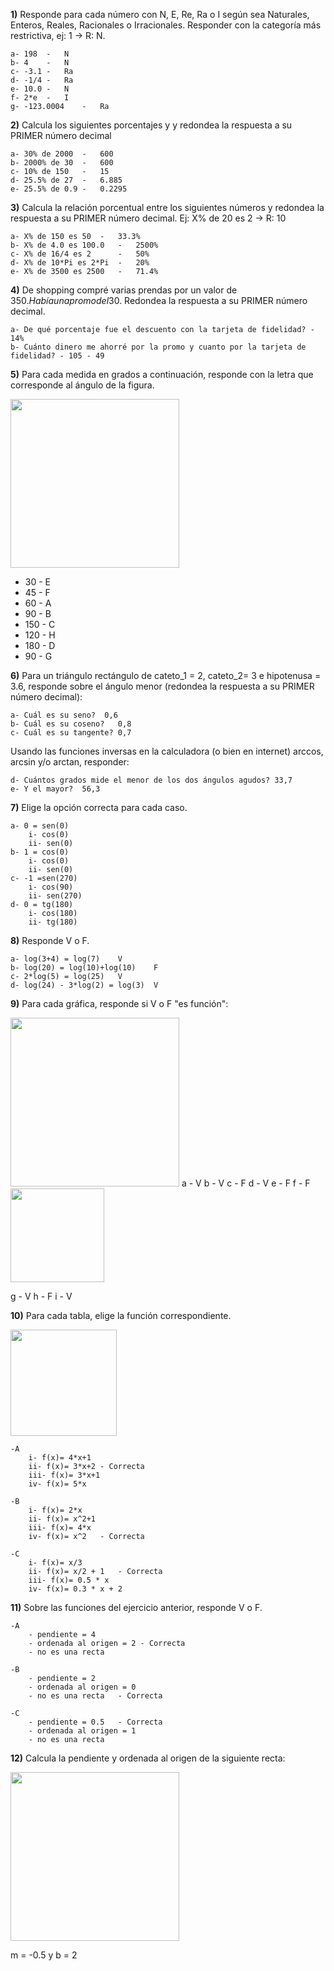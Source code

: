 
**1)** Responde para cada número con N, E, Re, Ra o I según sea Naturales, Enteros, Reales,
Racionales o Irracionales. Responder con la categoría más restrictiva, ej: 1 -> R: N.

    a- 198  -   N
    b- 4    -   N
    c- -3.1 -   Ra
    d- -1/4 -   Ra
    e- 10.0 -   N
    f- 2*e  -   I
    g- -123.0004    -   Ra


**2)** Calcula los siguientes porcentajes y y redondea la respuesta a su PRIMER número decimal

    a- 30% de 2000  -   600
    b- 2000% de 30  -   600
    c- 10% de 150   -   15
    d- 25.5% de 27  -   6.885
    e- 25.5% de 0.9 -   0.2295

**3)** Calcula la relación porcentual entre los siguientes números y redondea la respuesta a su PRIMER número decimal. Ej: X% de 20 es 2 -> R: 10

    a- X% de 150 es 50  -   33.3%
    b- X% de 4.0 es 100.0   -   2500%
    c- X% de 16/4 es 2      -   50%
    d- X% de 10*Pi es 2*Pi  -   20%
    e- X% de 3500 es 2500   -   71.4%

**4)** De shopping compré varias prendas por un valor de 350$. Había una promo del 30% sobre la cual se aplico luego un descuento con la tarjeta de fidelidad. Finalmente pagué 196$. Redondea la respuesta a su PRIMER número decimal.

    a- De qué porcentaje fue el descuento con la tarjeta de fidelidad? - 14%
    b- Cuánto dinero me ahorré por la promo y cuanto por la tarjeta de fidelidad? - 105 - 49


**5)** Para cada medida en grados a continuación, responde con la letra que corresponde al ángulo de la figura.

<img  src='./figuras/EX_5.png' height='270px'>

  - 30  - E
  - 45  - F
  - 60  - A
  - 90  - B
  - 150 - C
  - 120 - H
  - 180 - D
  - 90  - G


**6)** Para un triángulo rectángulo de cateto_1 = 2, cateto_2= 3 e hipotenusa = 3.6, responde sobre el ángulo
menor (redondea la respuesta a su PRIMER número decimal):

    a- Cuál es su seno?  0,6
    b- Cuál es su coseno?   0,8
    c- Cuál es su tangente? 0,7

Usando las funciones inversas en la calculadora (o bien en internet) arccos, arcsin y/o arctan, responder:

    d- Cuántos grados mide el menor de los dos ángulos agudos? 33,7
    e- Y el mayor?  56,3

**7)** Elige la opción correcta para cada caso.

    a- 0 = sen(0)
        i- cos(0)
        ii- sen(0)
    b- 1 = cos(0)
        i- cos(0)
        ii- sen(0)
    c- -1 =sen(270)
        i- cos(90)
        ii- sen(270)
    d- 0 = tg(180)
        i- cos(180)
        ii- tg(180)

**8)** Responde V o F.

    a- log(3+4) = log(7)    V
    b- log(20) = log(10)+log(10)    F
    c- 2*log(5) = log(25)   V
    d- log(24) - 3*log(2) = log(3)  V

**9)** Para cada gráfica, responde si V o F "es función":

<img  src='./figuras/EX_9.png' height='270px'>
a - V
b - V
c - F
d - V
e - F
f - F

<img  src='./figuras/EX_9b.png' height='150px'>

g - V
h - F
i - V

**10)** Para cada tabla, elige la función correspondiente.


<img  src='./figuras/EX_10.png' height='170px'>

    -A 
        i- f(x)= 4*x+1
        ii- f(x)= 3*x+2 - Correcta
        iii- f(x)= 3*x+1
        iv- f(x)= 5*x

    -B 
        i- f(x)= 2*x
        ii- f(x)= x^2+1
        iii- f(x)= 4*x
        iv- f(x)= x^2   - Correcta

    -C 
        i- f(x)= x/3
        ii- f(x)= x/2 + 1   - Correcta
        iii- f(x)= 0.5 * x
        iv- f(x)= 0.3 * x + 2

**11)** Sobre las funciones del ejercicio anterior, responde V o F.

    -A  
        - pendiente = 4
        - ordenada al origen = 2 - Correcta
        - no es una recta

    -B  
        - pendiente = 2
        - ordenada al origen = 0
        - no es una recta   - Correcta

    -C  
        - pendiente = 0.5   - Correcta
        - ordenada al origen = 1
        - no es una recta

**12)** Calcula la pendiente y ordenada al origen de la siguiente recta:

<img  src='./figuras/EX_12.png' height='270px'>

m = -0.5  y  b = 2